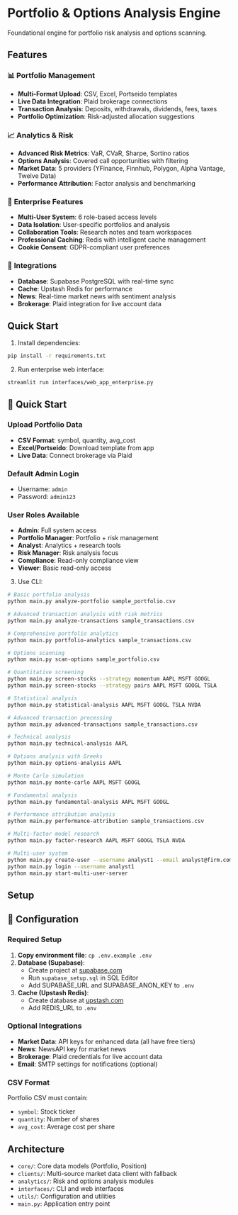 # Portfolio & Options Analysis Engine

Foundational engine for portfolio risk analysis and options scanning.

## Features

### 📊 **Portfolio Management**
- **Multi-Format Upload**: CSV, Excel, Portseido templates
- **Live Data Integration**: Plaid brokerage connections
- **Transaction Analysis**: Deposits, withdrawals, dividends, fees, taxes
- **Portfolio Optimization**: Risk-adjusted allocation suggestions

### 📈 **Analytics & Risk**
- **Advanced Risk Metrics**: VaR, CVaR, Sharpe, Sortino ratios
- **Options Analysis**: Covered call opportunities with filtering
- **Market Data**: 5 providers (YFinance, Finnhub, Polygon, Alpha Vantage, Twelve Data)
- **Performance Attribution**: Factor analysis and benchmarking

### 🏢 **Enterprise Features**
- **Multi-User System**: 6 role-based access levels
- **Data Isolation**: User-specific portfolios and analysis
- **Collaboration Tools**: Research notes and team workspaces
- **Professional Caching**: Redis with intelligent cache management
- **Cookie Consent**: GDPR-compliant user preferences

### 🔗 **Integrations**
- **Database**: Supabase PostgreSQL with real-time sync
- **Cache**: Upstash Redis for performance
- **News**: Real-time market news with sentiment analysis
- **Brokerage**: Plaid integration for live account data

## Quick Start

1. Install dependencies:
```bash
pip install -r requirements.txt
```

2. Run enterprise web interface:
```bash
streamlit run interfaces/web_app_enterprise.py
```

## 🚀 **Quick Start**

### **Upload Portfolio Data**
- **CSV Format**: symbol, quantity, avg_cost
- **Excel/Portseido**: Download template from app
- **Live Data**: Connect brokerage via Plaid

### **Default Admin Login**
- Username: `admin`
- Password: `admin123`

### **User Roles Available**
- **Admin**: Full system access
- **Portfolio Manager**: Portfolio + risk management
- **Analyst**: Analytics + research tools
- **Risk Manager**: Risk analysis focus
- **Compliance**: Read-only compliance view
- **Viewer**: Basic read-only access

3. Use CLI:
```bash
# Basic portfolio analysis
python main.py analyze-portfolio sample_portfolio.csv

# Advanced transaction analysis with risk metrics
python main.py analyze-transactions sample_transactions.csv

# Comprehensive portfolio analytics
python main.py portfolio-analytics sample_transactions.csv

# Options scanning
python main.py scan-options sample_portfolio.csv

# Quantitative screening
python main.py screen-stocks --strategy momentum AAPL MSFT GOOGL
python main.py screen-stocks --strategy pairs AAPL MSFT GOOGL TSLA

# Statistical analysis
python main.py statistical-analysis AAPL MSFT GOOGL TSLA NVDA

# Advanced transaction processing
python main.py advanced-transactions sample_transactions.csv

# Technical analysis
python main.py technical-analysis AAPL

# Options analysis with Greeks
python main.py options-analysis AAPL

# Monte Carlo simulation
python main.py monte-carlo AAPL MSFT GOOGL

# Fundamental analysis
python main.py fundamental-analysis AAPL MSFT GOOGL

# Performance attribution analysis
python main.py performance-attribution sample_transactions.csv

# Multi-factor model research
python main.py factor-research AAPL MSFT GOOGL TSLA NVDA

# Multi-user system
python main.py create-user --username analyst1 --email analyst@firm.com --role analyst
python main.py login --username analyst1
python main.py start-multi-user-server
```

## Setup

## 🔧 **Configuration**

### **Required Setup**
1. **Copy environment file**: `cp .env.example .env`
2. **Database (Supabase)**:
   - Create project at [supabase.com](https://supabase.com)
   - Run `supabase_setup.sql` in SQL Editor
   - Add SUPABASE_URL and SUPABASE_ANON_KEY to `.env`
3. **Cache (Upstash Redis)**:
   - Create database at [upstash.com](https://upstash.com)
   - Add REDIS_URL to `.env`

### **Optional Integrations**
- **Market Data**: API keys for enhanced data (all have free tiers)
- **News**: NewsAPI key for market news
- **Brokerage**: Plaid credentials for live account data
- **Email**: SMTP settings for notifications (optional)

### CSV Format

Portfolio CSV must contain:
- `symbol`: Stock ticker
- `quantity`: Number of shares
- `avg_cost`: Average cost per share

## Architecture

- `core/`: Core data models (Portfolio, Position)
- `clients/`: Multi-source market data client with fallback
- `analytics/`: Risk and options analysis modules
- `interfaces/`: CLI and web interfaces
- `utils/`: Configuration and utilities
- `main.py`: Application entry point